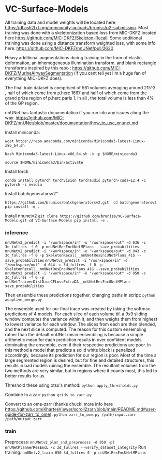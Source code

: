 # VC-Surface-Models

All training data and model weights will be located here: https://dl.ash2txt.org/community-uploads/bruniss/p2-submission. Most training was done with a skeletonization based loss from MIC-DKFZ located here https://github.com/MIC-DKFZ/Skeleton-Recall. Some additional training was done using a distance transform weighted loss, with some info here: https://github.com/MIC-DKFZ/nnUNet/pull/2630

Heavy additional augmentations during training in the form of elastic deformation, an inhomogeneous illumination transform, and blank rectangle transforms inspired by this repo : https://github.com/MIC-DKFZ/MurineAirwaySegmentation (if you cant tell yet i'm a huge fan of everything MIC-DKFZ does). 

The final train dataset is comprised of 561 volumes averaging around 215^3 , half of which come from p.herc 1667 and half of which come from the grand prize region of p.herc paris 1. In all , the total volume is less than 4% of the GP region. 

nnUNet has fantastic documentation if you run into any issues along the way: https://github.com/MIC-DKFZ/nnUNet/blob/master/documentation/how_to_use_nnunet.md

Install miniconda:

`wget https://repo.anaconda.com/miniconda/Miniconda3-latest-Linux-x86_64.sh `

`bash Miniconda3-latest-Linux-x86_64.sh -b -p $HOME/miniconda3 `

`source $HOME/miniconda3/bin/activate`

Install torch:

`conda install pytorch torchvision torchaudio pytorch-cuda=12.4 -c pytorch -c nvidia`

 
Install batchgeneratorsv2"

`https://github.com/bruniss/batchgeneratorsv2.git 
cd batchgeneratorsv2
pip install -e .`

Install nnunetv2
`git clone https://github.com/bruniss/VC-Surface-Models.git
cd VC-Surface-Models
pip install -e .`

### inference
`nnUNetv2_predict -i "/workspace/in" -o "/workspace/out" -d 036 -c 3d_fullres -f 0 -p nnUNetResEncUNetMPlans --save_probabilities`
`nnUNetv2_predict -i "/workspace/in" -o "/workspace/out" -d 043 -c 3d_fullres -f 0 -p SkeletonRecall__nnUNetResEncUNetPlans_41G --save_probabilities`
`nnUNetv2_predict -i "/workspace/in" -o "/workspace/out" -d 044 -c 3d_fullres -f 0 -p SkeletonRecall__nnUNetResEncUNetPlans_41G --save_probabilities`
`nnUNetv2_predict -i "/workspace/in" -o "/workspace/out" -d 050 -c 3d_fullres -f 0 -p nnUNetTrainerDistDiceCELossExtraDA__nnUNetResEncUNetMPlans --save_probabilities`

Then ensemble these predictions together, changing paths in script:
`python adaptive_merge.py`

The ensemble used for our final trace was created by taking the softmax predictions of 4 models. For each slice of each volume tif, a 9x9 sliding window computes the variance within it, and then weighs them from highest to lowest variance for each window. The slices from each are then blended, and the next slice is computed. The reason for this custom ensembling rather than the default nnUNet mean ensembling is because a simple arithmetic mean for each prediction results in over confident models dominating the ensemble, even if their respective predictions are poor. In this method a model that predicts a solid white block is penalized accordingly, because its prediction for our region is poor. Most of the time a large segmented region is desired, but for fine and detailed structures, this results in bad models ruining the ensemble. The resultant volumes from the two methods are very similar, but in regions where it counts most, this led to better results for us. 

Threshold these using otsu's method: 
`python apply_thresholds.py`

Combine to a zarr
`python grids_to_zarr.py`

Convert to an ome-zarr (thanks chuck! more info here https://github.com/KhartesViewer/scroll2zarr/blob/main/README.md#user-guide-for-zarr_to_ome):
`python zarr_to_ome.py /path/input.zarr /path/output.zarr` 

### train 
Preprocess: `nnUNetv2_plan_and_preprocess -d 050 -pl nnUNetPlannerResEncL -c 3d_fullres --verify_dataset_integrity`
Run training: `nnUNetv2_train 050 3d_fullres 0 -p nnUNetResEncUNetMPlans`
